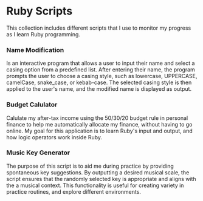 # Ruby Scripts

This collection includes different scripts that I use to monitor my progress as I learn Ruby programming.

### Name Modification

Is an interactive program that allows a user to input their name and select a casing option from a predefined list. After entering their name, the program prompts the user to choose a casing style, such as lowercase, UPPERCASE, camelCase, snake_case, or kebab-case. The selected casing style is then applied to the user's name, and the modified name is displayed as output.

### Budget Calulator

Calulate my after-tax income using the 50/30/20 budget rule in personal finance to help me automatically allocate my finance, without having to go online. My goal for this application is to learn Ruby's input and output, and how logic operators work inside Ruby.

### Music Key Generator

The purpose of this script is to aid me during practice by providing spontaneous key suggestions. By outputting a desired musical scale, the script ensures that the randomly selected key is appropriate and aligns with the a musical context. This functionality is useful for creating variety in practice routines, and explore different environments.
